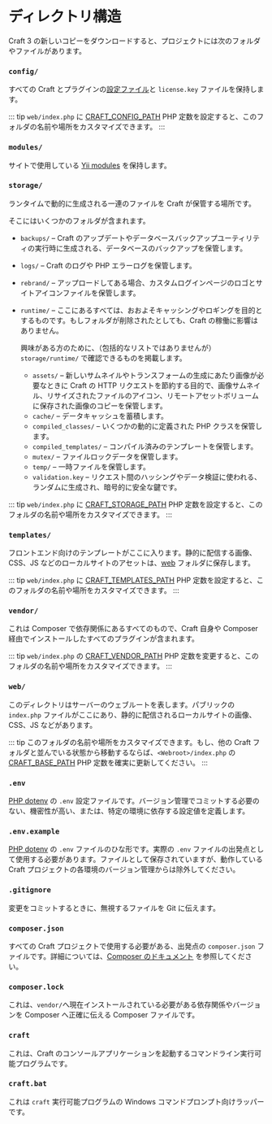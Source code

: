 # ディレクトリ構造

Craft 3 の新しいコピーをダウンロードすると、プロジェクトには次のフォルダやファイルがあります。

### `config/`

すべての Craft とプラグインの[設定ファイル](config/README.md)と `license.key` ファイルを保持します。

::: tip
`web/index.php` に [CRAFT_CONFIG_PATH](config/php-constants.md#craft-config-path) PHP 定数を設定すると、このフォルダの名前や場所をカスタマイズできます。
:::

### `modules/`

サイトで使用している [Yii modules](https://www.yiiframework.com/doc/guide/2.0/en/structure-modules) を保持します。

### `storage/`

ランタイムで動的に生成される一連のファイルを Craft が保管する場所です。

そこにはいくつかのフォルダが含まれます。

- `backups/` – Craft のアップデートやデータベースバックアップユーティリティの実行時に生成される、データベースのバックアップを保管します。

- `logs/` – Craft のログや PHP エラーログを保管します。

- `rebrand/` – アップロードしてある場合、カスタムログインページのロゴとサイトアイコンファイルを保管します。

- `runtime/` – ここにあるすべては、おおよそキャッシングやロギングを目的とするものです。もしフォルダが削除されたとしても、Craft の稼働に影響はありません。

   興味がある方のために、（包括的なリストではありませんが）`storage/runtime/` で確認できるものを掲載します。
   - `assets/` – 新しいサムネイルやトランスフォームの生成にあたり画像が必要なときに Craft の HTTP リクエストを節約する目的で、画像サムネイル、リサイズされたファイルのアイコン、リモートアセットボリュームに保存された画像のコピーを保管します。
   - `cache/` – データキャッシュを蓄積します。
   - `compiled_classes/` – いくつかの動的に定義された PHP クラスを保管します。
   - `compiled_templates/` – コンパイル済みのテンプレートを保管します。
   - `mutex/` – ファイルロックデータを保管します。
   - `temp/` – 一時ファイルを保管します。
   - `validation.key` – リクエスト間のハッシングやデータ検証に使われる、ランダムに生成され、暗号的に安全な鍵です。

::: tip
`web/index.php` に [CRAFT_STORAGE_PATH](config/php-constants.md#craft-storage-path) PHP 定数を設定すると、このフォルダの名前や場所をカスタマイズできます。
:::

### `templates/`

フロントエンド向けのテンプレートがここに入ります。静的に配信する画像、CSS、JS などのローカルサイトのアセットは、[web](directory-structure.md#web) フォルダに保存します。

::: tip
`web/index.php` に [CRAFT_TEMPLATES_PATH](config/php-constants.md#craft-templates-path) PHP 定数を設定すると、このフォルダの名前や場所をカスタマイズできます。
:::

### `vendor/`

これは Composer で依存関係にあるすべてのもので、Craft 自身や Composer 経由でインストールしたすべてのプラグインが含まれます。

::: tip
`web/index.php` の [CRAFT_VENDOR_PATH](config/php-constants.md#craft-vendor-path) PHP 定数を変更すると、このフォルダの名前や場所をカスタマイズできます。
:::

### `web/`

このディレクトリはサーバーのウェブルートを表します。パブリックの `index.php` ファイルがここにあり、静的に配信されるローカルサイトの画像、CSS、JS などがあります。

::: tip
このフォルダの名前や場所をカスタマイズできます。もし、他の Craft フォルダと並んでいる状態から移動するならば、`<Webroot>/index.php` の [CRAFT_BASE_PATH](config/php-constants.md#craft-vendor-path) PHP 定数を確実に更新してください。
:::

### `.env`

[PHP dotenv](https://github.com/vlucas/phpdotenv) の `.env` 設定ファイルです。バージョン管理でコミットする必要のない、機密性が高い、または、特定の環境に依存する設定値を定義します。

### `.env.example`

[PHP dotenv](https://github.com/vlucas/phpdotenv) の `.env` ファイルのひな形です。実際の `.env` ファイルの出発点として使用する必要があります。ファイルとして保存されていますが、動作している Craft プロジェクトの各環境のバージョン管理からは除外してください。

### `.gitignore`

変更をコミットするときに、無視するファイルを Git に伝えます。

### `composer.json`

すべての Craft プロジェクトで使用する必要がある、出発点の `composer.json` ファイルです。詳細については、[Composer のドキュメント](https://getcomposer.org/doc/04-schema.md) を参照してください。

### `composer.lock`

これは、`vendor/`へ現在インストールされている必要がある依存関係やバージョンを Composer へ正確に伝える Composer ファイルです。

### `craft`

これは、Craft のコンソールアプリケーションを起動するコマンドライン実行可能プログラムです。

### `craft.bat`

これは `craft` 実行可能プログラムの Windows コマンドプロンプト向けラッパーです。


